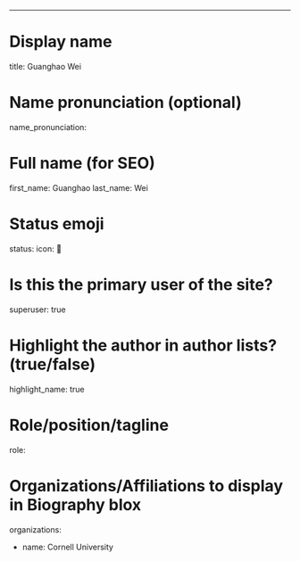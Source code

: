 ---
# Display name
title: Guanghao Wei

# Name pronunciation (optional)
name_pronunciation: 

# Full name (for SEO)
first_name: Guanghao
last_name: Wei

# Status emoji
status:
  icon: 🧬

# Is this the primary user of the site?
superuser: true

# Highlight the author in author lists? (true/false)
highlight_name: true

# Role/position/tagline
role: 

# Organizations/Affiliations to display in Biography blox
organizations:
  - name: Cornell University
